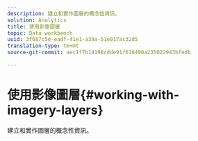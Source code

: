 ```yaml
---
description: 建立和實作圖層的概念性資訊。
solution: Analytics
title: 使用影像圖層
topic: Data workbench
uuid: 3f687c5e-eadf-41e1-a39a-51e017ac32d5
translation-type: tm+mt
source-git-commit: aec1f7b14198cdde91f61d490a235022943bfedb

---
```



# 使用影像圖層{#working-with-imagery-layers}

建立和實作圖層的概念性資訊。

